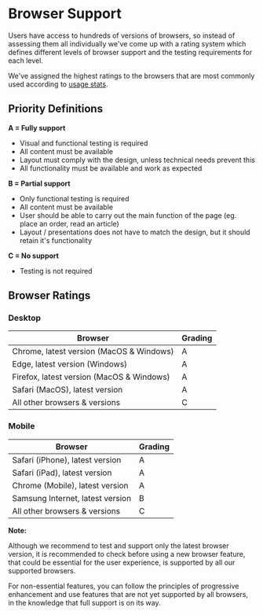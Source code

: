 # Browser Support

Users have access to hundreds of versions of browsers, so instead of assessing them all individually we've come up with a rating system which defines different levels of browser support and the testing requirements for each level.

We've assigned the highest ratings to the browsers that are most commonly used according to [usage stats](https://gs.statcounter.com/browser-market-share).

## Priority Definitions

**A = Fully support**

- Visual and functional testing is required
- All content must be available
- Layout must comply with the design, unless technical needs prevent this
- All functionality must be available and work as expected

**B = Partial support**

- Only functional testing is required
- All content must be available
- User should be able to carry out the main function of the page (eg. place an order, read an article)
- Layout / presentations does not have to match the design, but it should retain it's functionality

**C = No support**

- Testing is not required

## Browser Ratings

### Desktop

| Browser | Grading |
| ------ | ----- |
| Chrome, latest version (MacOS & Windows) | A |
| Edge, latest version (Windows) |	A |
| Firefox, latest version (MacOS & Windows) |	A |
| Safari (MacOS), latest version | A |
| All other browsers & versions |	C |

### Mobile

| Browser | Grading |
| ------ | ----- |
| Safari (iPhone), latest version |	A |
| Safari (iPad), latest version |	A |
| Chrome (Mobile), latest version |	A |
| Samsung Internet, latest version | B |
| All other browsers & versions |	C |

**Note:** 

Although we recommend to test and support only the latest browser version, it is recommended to check before using a new browser feature, that could be essential for the user experience, is supported by all our supported browsers.

For non-essential features, you can follow the principles of progressive enhancement and use features that are not yet supported by all browsers, in the knowledge that full support is on its way.